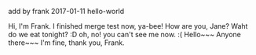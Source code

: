 add by frank 2017-01-11
hello-world

Hi, I'm Frank. I finished merge test now, ya-bee!
How are you, Jane? Waht do we eat tonight? :D
oh, no! you can't see me now. :(
Hello~~~ Anyone there~~~
I'm fine, thank you, Frank.
